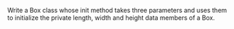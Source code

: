 Write a Box class whose init method takes three parameters and uses them to initialize the private length,
width and height data members of a Box.